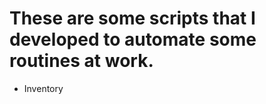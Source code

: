 <h1>These are some scripts that I developed to automate some routines at work.</h1>
<ul>
  <li>Inventory</li>
</ul>
